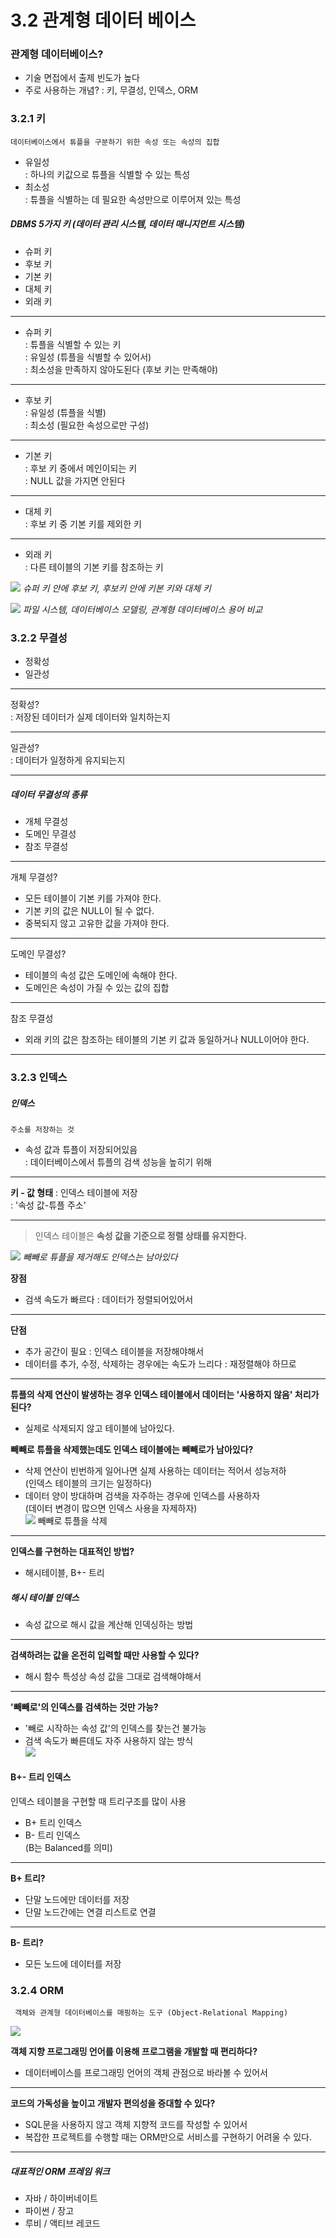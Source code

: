# 3.2 관계형 데이터 베이스

### 관계형 데이터베이스?
- 기술 면접에서 출제 빈도가 높다
- 주로 사용하는 개념?
	: 키, 무결성, 인덱스, ORM

###  3.2.1 키
	데이터베이스에서 튜플을 구분하기 위한 속성 또는 속성의 집합
- 유일성  
	: 하나의 키값으로 튜플을 식별할 수 있는 특성
- 최소성  
	: 튜플을 식별하는 데 필요한 속성만으로 이루어져 있는 특성

##### DBMS 5가지 키 (데이터 관리 시스템, 데이터 매니지먼트 시스템)
- 슈퍼 키
- 후보 키
- 기본 키
- 대체 키
- 외래 키
***
- 슈퍼 키   
	: 튜플을 식별할 수 있는 키  
	: 유일성 (튜플을 식별할 수 있어서)    
	: 최소성을 만족하지 않아도된다 (후보 키는 만족해야)    
***
- 후보 키  
	: 유일성 (튜플을 식별)    
	: 최소성 (필요한 속성으로만 구성)    
***
- 기본 키  
	: 후보 키 중에서 메인이되는 키  
	: NULL 값을 가지면 안된다  
***
- 대체 키  
	: 후보 키 중 기본 키를 제외한 키  
***
- 외래 키  
	: 다른 테이블의 기본 키를 참조하는 키  

![](https://i.imgur.com/HEzStLv.png)
_슈퍼 키 안에 후보 키, 후보키 안에 키본 키와 대체 키_

![](https://i.imgur.com/FfXcjnG.png)
_파일 시스템, 데이터베이스 모델링, 관계형 데이터베이스 용어 비교_

### 3.2.2 무결성
- 정확성
- 일관성
***
정확성?  
	: 저장된 데이터가 실제 데이터와 일치하는지  
***
일관성?  
	: 데이터가 일정하게 유지되는지  
***

##### 데이터 무결성의 종류
- 개체 무결성
- 도메인 무결성
- 참조 무결성
***
개체 무결성?  
-  모든 테이블이 기본 키를 가져야 한다.  
-  기본 키의 값은 NULL이 될 수 없다.  
-  중복되지 않고 고유한 값을 가져야 한다.  
***
도메인 무결성?  
-  테이블의 속성 값은 도메인에 속해야 한다.  
-  도메인은 속성이 가질 수 있는 값의 집합  
***
참조 무결성  
-  외래 키의 값은 참조하는 테이블의 기본 키 값과 동일하거나 NULL이어야 한다.  
***

### 3.2.3 인덱스
##### 인덱스
	주소를 저장하는 것
-  속성 값과 튜플이 저장되어있음   
	: 데이터베이스에서 튜플의 검색 성능을 높히기 위해  

***
 **키 - 값 형태**
	: 인덱스 테이블에 저장  
	: '속성 값-튜플 주소'   
***
>인덱스 테이블은 **속성 값을 기준으로 정렬 상태를 유지한다.**

![](https://i.imgur.com/pxO0sRE.png)
_빼빼로 튜플을 제거해도 인덱스는 남아있다_

**장점**
- 검색 속도가 빠르다
	: 데이터가 정렬되어있어서  
***
**단점**
- 추가 공간이 필요
	: 인덱스 테이블을 저장해야해서  
- 데이터를 추가, 수정, 삭제하는 경우에는 속도가 느리다
	: 재정렬해야 하므로  
***
**튜플의 삭제 연산이 발생하는 경우 인덱스 테이블에서 데이터는 '사용하지 않음' 처리가 된다?**
-  실제로 삭제되지 않고 테이블에 남아있다.  

**빼빼로 튜플을 삭제했는데도 인덱스 테이블에는 빼빼로가 남아있다?**
-  삭제 연산이 빈번하게 일어나면 실제 사용하는 데이터는 적어서 성능저하   
(인덱스 테이블의 크기는 일정하다)  
-  데이터 양이 방대하며 검색을 자주하는 경우에 인덱스를 사용하자  
(데이터 변경이 많으면 인덱스 사용을 자제하자)  
![](https://i.imgur.com/nyr3phJ.png)
빼빼로 튜플을 삭제
***
**인덱스를 구현하는 대표적인 방법?**
-  해시테이블, B+- 트리

##### 해시 테이블 인덱스
-  속성 값으로 해시 값을 계산해 인덱싱하는 방법  
***
**검색하려는 값을 온전히 입력할 때만 사용할 수 있다?**
-  해시 함수 특성상 속성 값을 그대로 검색해야해서  
***
**'빼빼로'의 인덱스를 검색하는 것만 가능?**
-  '빼로 시작하는 속성 값'의 인덱스를 찾는건 불가능  
-  검색 속도가 빠른데도 자주 사용하지 않는 방식  
![](https://i.imgur.com/mFhvANF.png)


#### B+- 트리 인덱스  
인덱스 테이블을 구현할 때 트리구조를 많이 사용  
-  B+ 트리 인덱스  
-  B- 트리 인덱스  
(B는 Balanced를 의미)  
***
**B+ 트리?**
-  단말 노드에만 데이터를 저장  
-  단말 노드간에는 연결 리스트로 연결  
***
**B- 트리?**    
-  모든 노드에 데이터를 저장  

### 3.2.4 ORM
	 객체와 관계형 데이터베이스를 매핑하는 도구 (Object-Relational Mapping)  

![](https://i.imgur.com/KiIc1Pu.png)

**객체 지향 프로그래밍 언어를 이용해 프로그램을 개발할 때 편리하다?**  
- 데이터베이스를 프로그래밍 언어의 객체 관점으로 바라볼 수 있어서  
***
**코드의 가독성을 높이고 개발자 편의성을 증대할 수 있다?**  
-  SQL문을 사용하지 않고 객체 지향적 코드를 작성할 수 있어서  
-  복잡한 프로젝트를 수행할 때는 ORM만으로 서비스를 구현하기 어려울 수 있다.  
***
##### 대표적인 ORM 프레임 워크
- 자바 / 하이버네이트
- 파이썬 / 장고
- 루비 / 액티브 레코드


